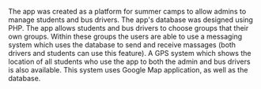 The app was created as a platform for summer camps to allow admins to manage students and bus drivers.
The app's database was designed using PHP. 
The app allows students and bus drivers to choose groups that their own groups. Within these groups the users are able to use a messaging system which uses the database to send and receive massages (both drivers and students can use this feature). A GPS system which shows the location of all students who use the app to both the admin and bus drivers is also available. This system uses Google Map application, as well as the database.
